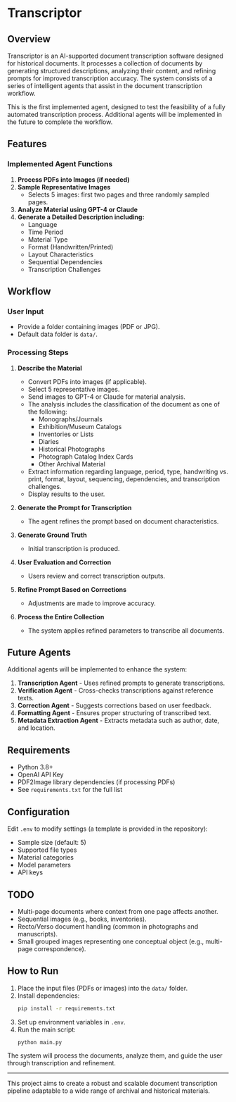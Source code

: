# Transcriptor

## Overview

Transcriptor is an AI-supported document transcription software designed for historical documents. It processes a collection of documents by generating structured descriptions, analyzing their content, and refining prompts for improved transcription accuracy. The system consists of a series of intelligent agents that assist in the document transcription workflow.

This is the first implemented agent, designed to test the feasibility of a fully automated transcription process. Additional agents will be implemented in the future to complete the workflow.

## Features

### Implemented Agent Functions

1. **Process PDFs into Images (if needed)**
2. **Sample Representative Images**
   - Selects 5 images: first two pages and three randomly sampled pages.
3. **Analyze Material using GPT-4 or Claude**
4. **Generate a Detailed Description including:**
   - Language
   - Time Period
   - Material Type
   - Format (Handwritten/Printed)
   - Layout Characteristics
   - Sequential Dependencies
   - Transcription Challenges

## Workflow

### User Input

- Provide a folder containing images (PDF or JPG).
- Default data folder is `data/`. 

### Processing Steps

1. **Describe the Material**

   - Convert PDFs into images (if applicable).
   - Select 5 representative images.
   - Send images to GPT-4 or Claude for material analysis.
   - The analysis includes the classification of the document as one of the following:
     - Monographs/Journals
     - Exhibition/Museum Catalogs
     - Inventories or Lists
     - Diaries
     - Historical Photographs
     - Photograph Catalog Index Cards
     - Other Archival Material
   - Extract information regarding language, period, type, handwriting vs. print, format, layout, sequencing, dependencies, and transcription challenges.
   - Display results to the user.

2. **Generate the Prompt for Transcription**

   - The agent refines the prompt based on document characteristics.

3. **Generate Ground Truth**

   - Initial transcription is produced.

4. **User Evaluation and Correction**

   - Users review and correct transcription outputs.

5. **Refine Prompt Based on Corrections**

   - Adjustments are made to improve accuracy.
   
6. **Process the Entire Collection**

   - The system applies refined parameters to transcribe all documents.

## Future Agents

Additional agents will be implemented to enhance the system:
1. **Transcription Agent** - Uses refined prompts to generate transcriptions.
2. **Verification Agent** - Cross-checks transcriptions against reference texts.
3. **Correction Agent** - Suggests corrections based on user feedback.
4. **Formatting Agent** - Ensures proper structuring of transcribed text.
5. **Metadata Extraction Agent** - Extracts metadata such as author, date, and location.

## Requirements

- Python 3.8+
- OpenAI API Key
- PDF2Image library dependencies (if processing PDFs)
- See `requirements.txt` for the full list

## Configuration

Edit `.env` to modify settings (a template is provided in the repository):

- Sample size (default: 5)
- Supported file types
- Material categories
- Model parameters
- API keys

## TODO

- Multi-page documents where context from one page affects another.
- Sequential images (e.g., books, inventories).
- Recto/Verso document handling (common in photographs and manuscripts).
- Small grouped images representing one conceptual object (e.g., multi-page correspondence).

## How to Run

1. Place the input files (PDFs or images) into the `data/` folder.
2. Install dependencies:
   ```bash
   pip install -r requirements.txt
   ```
3. Set up environment variables in `.env`.
4. Run the main script:
   ```bash
   python main.py
   ```

The system will process the documents, analyze them, and guide the user through transcription and refinement.

---

This project aims to create a robust and scalable document transcription pipeline adaptable to a wide range of archival and historical materials.

